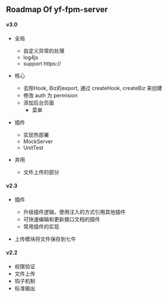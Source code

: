 ## Roadmap Of yf-fpm-server

#### v3.0

- 全局
  - 自定义异常的处理
  - log4js
  - support https://
  
- 核心
  - 去除Hook, Biz的export, 通过 createHook, createBiz 来创建
  - 修改 auth 为 permision
  - 添加后台页面
    - 菜单

- 插件
  - 实现热部署
  - MockServer
  - UnitTest

- 弃用
  - 文件上传的部分

#### v2.3

- 插件
  - 升级插件逻辑，使用注入的方式引用其他插件
  - 可快速编辑和更新接口文档的插件
  - 常用插件的实现

- 上传模块将文件保存到七牛

#### v2.2

- 权限验证
- 文件上传
- 钩子机制
- 标准输出

